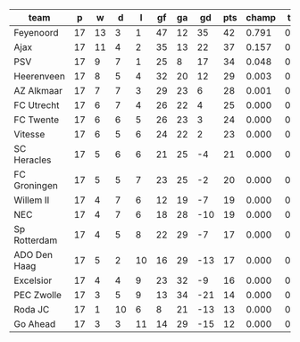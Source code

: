 |     team     | p  | w  | d  | l  | gf | ga | gd  | pts | champ | top2  | top3  | top4  |  5-7  | bot4  | bot3  | bot2  |
|--------------|----|----|----|----|----|----|-----|-----|-------|-------|-------|-------|-------|-------|-------|-------|
| Feyenoord    | 17 | 13 |  3 |  1 | 47 | 12 |  35 |  42 | 0.791 | 0.962 | 0.995 | 1.000 | 0.001 | 0.000 | 0.000 | 0.000|
| Ajax         | 17 | 11 |  4 |  2 | 35 | 13 |  22 |  37 | 0.157 | 0.678 | 0.928 | 0.984 | 0.017 | 0.000 | 0.000 | 0.000|
| PSV          | 17 |  9 |  7 |  1 | 25 |  8 |  17 |  34 | 0.048 | 0.309 | 0.785 | 0.929 | 0.069 | 0.000 | 0.000 | 0.000|
| Heerenveen   | 17 |  8 |  5 |  4 | 32 | 20 |  12 |  29 | 0.003 | 0.033 | 0.178 | 0.560 | 0.399 | 0.000 | 0.000 | 0.000|
| AZ Alkmaar   | 17 |  7 |  7 |  3 | 29 | 23 |   6 |  28 | 0.001 | 0.014 | 0.081 | 0.311 | 0.577 | 0.000 | 0.000 | 0.000|
| FC Utrecht   | 17 |  6 |  7 |  4 | 26 | 22 |   4 |  25 | 0.000 | 0.002 | 0.019 | 0.109 | 0.577 | 0.003 | 0.001 | 0.000|
| FC Twente    | 17 |  6 |  6 |  5 | 26 | 23 |   3 |  24 | 0.000 | 0.001 | 0.006 | 0.040 | 0.409 | 0.012 | 0.005 | 0.001|
| Vitesse      | 17 |  6 |  5 |  6 | 24 | 22 |   2 |  23 | 0.000 | 0.001 | 0.007 | 0.051 | 0.441 | 0.010 | 0.004 | 0.002|
| SC Heracles  | 17 |  5 |  6 |  6 | 21 | 25 |  -4 |  21 | 0.000 | 0.000 | 0.001 | 0.006 | 0.152 | 0.076 | 0.037 | 0.015|
| FC Groningen | 17 |  5 |  5 |  7 | 23 | 25 |  -2 |  20 | 0.000 | 0.000 | 0.001 | 0.007 | 0.174 | 0.069 | 0.030 | 0.012|
| Willem II    | 17 |  4 |  7 |  6 | 12 | 19 |  -7 |  19 | 0.000 | 0.000 | 0.000 | 0.001 | 0.035 | 0.235 | 0.137 | 0.063|
| NEC          | 17 |  4 |  7 |  6 | 18 | 28 | -10 |  19 | 0.000 | 0.000 | 0.000 | 0.001 | 0.042 | 0.239 | 0.143 | 0.068|
| Sp Rotterdam | 17 |  4 |  5 |  8 | 22 | 29 |  -7 |  17 | 0.000 | 0.000 | 0.000 | 0.002 | 0.077 | 0.144 | 0.078 | 0.035|
| ADO Den Haag | 17 |  5 |  2 | 10 | 16 | 29 | -13 |  17 | 0.000 | 0.000 | 0.000 | 0.000 | 0.013 | 0.431 | 0.287 | 0.161|
| Excelsior    | 17 |  4 |  4 |  9 | 23 | 32 |  -9 |  16 | 0.000 | 0.000 | 0.000 | 0.000 | 0.015 | 0.450 | 0.306 | 0.179|
| PEC Zwolle   | 17 |  3 |  5 |  9 | 13 | 34 | -21 |  14 | 0.000 | 0.000 | 0.000 | 0.000 | 0.001 | 0.822 | 0.709 | 0.551|
| Roda JC      | 17 |  1 | 10 |  6 |  8 | 21 | -13 |  13 | 0.000 | 0.000 | 0.000 | 0.000 | 0.002 | 0.739 | 0.608 | 0.420|
| Go Ahead     | 17 |  3 |  3 | 11 | 14 | 29 | -15 |  12 | 0.000 | 0.000 | 0.000 | 0.000 | 0.001 | 0.770 | 0.655 | 0.491|
